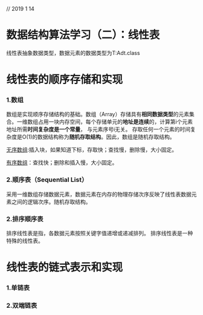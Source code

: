 // 2019 1 14

# 数据结构算法学习（二）：线性表

线性表抽象数据类型，数据元素的数据类型为T:Adt.class

# 线性表的顺序存储和实现

### 1.数组
数组是实现顺序存储结构的基础。数组（Array）存储具有**相同数据类型**的元素集合。一维数组占用一块内存空间，每个存储单元的**地址是连续**的，计算第i个元素地址所需**时间复杂度是一个常量**， 与元素序号i无关。
存取任何一个元素的时间复杂度是O(1)的数据结构称为**随机存取结构**。因此，数组是随机存取结构。

[无序数组]():插入块，如果知道下标，存取快；查找慢，删除慢，大小固定。

[有序数组]()：查找快；删除和插入慢，大小固定。

### 2.顺序表（Sequential List）
采用一维数组存储数据元素，数据元素在内存的物理存储次序反映了线性表数据元素之间的逻辑次序。随机存取结构。

### 2.排序顺序表
排序线性表是指，各数据元素按照关键字值递增或递减排列。
排序线性表是一种特殊的线性表。 

# 线性表的链式表示和实现
### 1.单链表

### 2.双端链表
